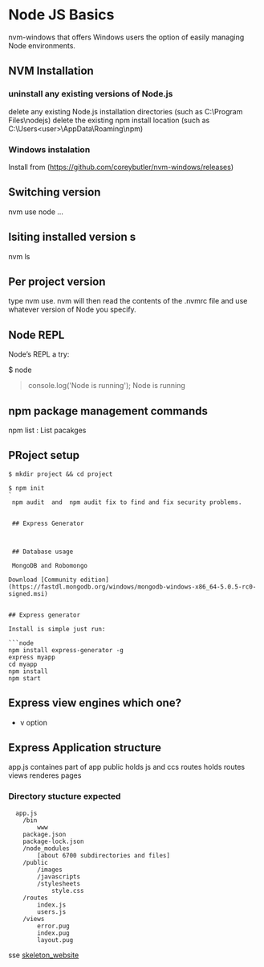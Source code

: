 


# Node JS Basics

 nvm-windows that offers Windows users the option of easily managing Node environments.

## NVM Installation

### uninstall any existing versions of Node.js

delete any existing Node.js installation directories
(such as C:\Program Files\nodejs)
delete the existing npm install location
(such as C:\Users\<user>\AppData\Roaming\npm)

### Windows instalation

Install from (https://github.com/coreybutler/nvm-windows/releases)


## Switching version

nvm use node ...

## lsiting installed version s
nvm ls

## Per project version

type nvm use. nvm will then read the contents of the .nvmrc file and use whatever version of Node you specify.


## Node REPL

Node’s REPL a try:

$ node
> console.log('Node is running');
Node is running


## npm package management commands


 npm list : List pacakges


 ## PRoject setup

 ```
 $ mkdir project && cd project

$ npm init
`
  npm audit  and  npm audit fix to find and fix security problems.


  ## Express Generator



  ## Database usage

  MongoDB and Robomongo

 Download [Community edition](https://fastdl.mongodb.org/windows/mongodb-windows-x86_64-5.0.5-rc0-signed.msi)


## Express generator

Install is simple just run:

```node
npm install express-generator -g
express myapp
cd myapp
npm install
npm start
```

## Express view engines which one?
- v option

## Express Application structure

app.js  containes part of app
public  holds js and ccs
routes  holds routes
views    renderes pages

### Directory stucture expected


```
  app.js
    /bin
        www
    package.json
    package-lock.json
    /node_modules
        [about 6700 subdirectories and files]
    /public
        /images
        /javascripts
        /stylesheets
            style.css
    /routes
        index.js
        users.js
    /views
        error.pug
        index.pug
        layout.pug
```

sse [skeleton_website](https://developer.mozilla.org/en-US/docs/Learn/Server-side/Express_Nodejs/skeleton_website)